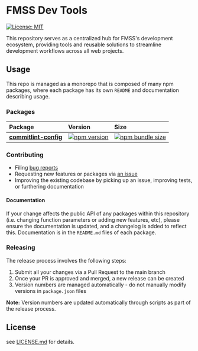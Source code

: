 [comment]: # 'NOTE: This file is generated and should not be modify directly. Update `templates/ROOT_README.hbs.md` instead'

# FMSS Dev Tools

[![License: MIT](https://img.shields.io/badge/License-MIT-green.svg)](LICENSE.md)

This repository serves as a centralized hub for FMSS's development ecosystem, providing tools and reusable solutions to streamline development workflows across all web projects.

## Usage

This repo is managed as a monorepo that is composed of many npm packages, where each package has its own `README` and documentation describing usage.

### Packages

<table>
  <thead>
    <tr>
      <th align="left">Package</th>
      <th align="left">Version</th>
      <th align="left">Size</th>
    </tr>
  </thead>
  <tbody>
    <tr>
      <td align="left"><a href="packages/commitlint-config"><strong>commitlint-config</strong></a></td>
      <td align="left"><a href="https://badge.fury.io/js/%40fmss%2Fcommitlint-config"><img src="https://badge.fury.io/js/%40fmss%2Fcommitlint-config.svg" alt="npm version"></a></td>
      <td align="left"><a href="https://img.shields.io/bundlephobia/minzip/@fmss/commitlint-config.svg"><img src="https://img.shields.io/bundlephobia/minzip/@fmss/commitlint-config.svg" alt="npm bundle size"></a></td>
    </tr>
  </tbody>
</table>

### Contributing

- Filing [bug reports](https://github.com/sevilgurkan/dev-tools/issues/new?template=BUG_REPORT.md)
- Requesting new features or packages via [an issue](https://github.com/sevilgurkan/dev-tools/issues/new/choose)
- Improving the existing codebase by picking up an issue, improving tests, or furthering documentation

#### Documentation

If your change affects the public API of any packages within this repository (i.e. changing function parameters or adding new features, etc), please ensure the documentation is updated, and a changelog is added to reflect this. Documentation is in the `README.md` files of each package.

### Releasing

The release process involves the following steps:

1. Submit all your changes via a Pull Request to the main branch
2. Once your PR is approved and merged, a new release can be created
3. Version numbers are managed automatically - do not manually modify versions in `package.json` files

**Note:** Version numbers are updated automatically through scripts as part of the release process.

## License

see [LICENSE.md](LICENSE.md) for details.
